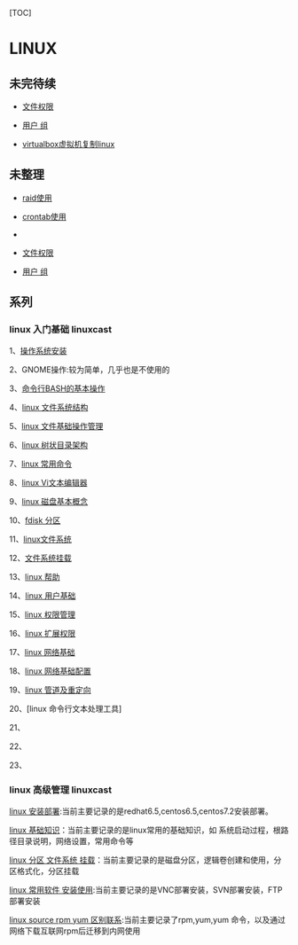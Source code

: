 [TOC]

# LINUX



## 未完待续



- [文件权限](../20170601/linux_authorization.md)
- [用户 组](../20170601/linux_user_group.md)

- [virtualbox虚拟机复制linux](../20170601/linux_virtualbox_copy.md)

  



## 未整理

- [raid使用](../20170627/linux_raid.md)

- [crontab使用](../20170601/linux_crontab.md)

- 

- [文件权限](../20170601/linux_authorization.md)

- [用户 组](../20170601/linux_user_group.md)

  

  

  

  


## 系列



### linux 入门基础 linuxcast

1、[操作系统安装](../20170601/centos_6.5_install.md)

2、GNOME操作:较为简单，几乎也是不使用的

3、[命令行BASH的基本操作](../20170601/linux_命令行BASH的基本操作.md)

4、[linux 文件系统结构](../20170601/linux_文件系统结构.md)

5、[linux 文件基础操作管理](../20170601/linux_文件基础操作管理.md)

6、[linux 树状目录架构](../20170601/linux_根目录_说明.md)

7、[linux 常用命令](../20170502/linux_常用命令.md)

8、[linux Vi文本编辑器](../20170601/linux_vi文本编辑器.md)

9、[linux 磁盘基本概念](../20170601/linux_磁盘基本概念.md)

10、[fdisk 分区](../20180717/linux_磁盘分区_fdisk.md)

11、[linux文件系统](../20180718/linux_创建文件系统.md)

12、[文件系统挂载](../20180718/LINUX_挂载_卸载.md)

13、[linux 帮助](../20180804/linux_帮助.md)

14、[linux 用户基础](../20170601/linux_user_group.md)

15、[linux 权限管理](../20170601/linux_authorization.md)

16、[linux 扩展权限](../20170601/linux_authorization.md)

17、[linux 网络基础](../20170601/linux_network.md)

18、[linux 网络基础配置](../20170601/linux_network.md)

19、[linux 管道及重定向](../20170601/linux_重定向.md)

20、[linux 命令行文本处理工具]

21、

22、

23、

### linux 高级管理 linuxcast



[linux 安装部署](../20170601/LINUX_INSTALL.md):当前主要记录的是redhat6.5,centos6.5,centos7.2安装部署。

[linux 基础知识](../20180727/linux_基础知识.md)：当前主要记录的是linux常用的基础知识，如 系统启动过程，根路径目录说明，网络设置，常用命令等

[linux 分区  文件系统 挂载](../20180718/linux_分区_文件系统_挂载.md)：当前主要记录的是磁盘分区，逻辑卷创建和使用，分区格式化，分区挂载

[linux 常用软件 安装使用](../20180731/linux_software_install.md):当前主要记录的是VNC部署安装，SVN部署安装，FTP部署安装

[linux source rpm yum 区别联系](../20170601/LINUX_源代码_RPM_区别联系.md):当前主要记录了rpm,yum,yum 命令，以及通过网络下载互联网rpm后迁移到内网使用

















